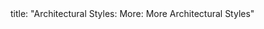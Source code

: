 <frontmatter>
title: "Architectural Styles: More: More Architectural Styles"
</frontmatter>

<include src="unit-inPage-asFlat.md" boilerplate />